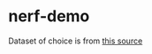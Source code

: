 # nerf-demo

Dataset of choice is from [this source](http://cseweb.ucsd.edu/~viscomp/projects/LF/papers/ECCV20/nerf/)